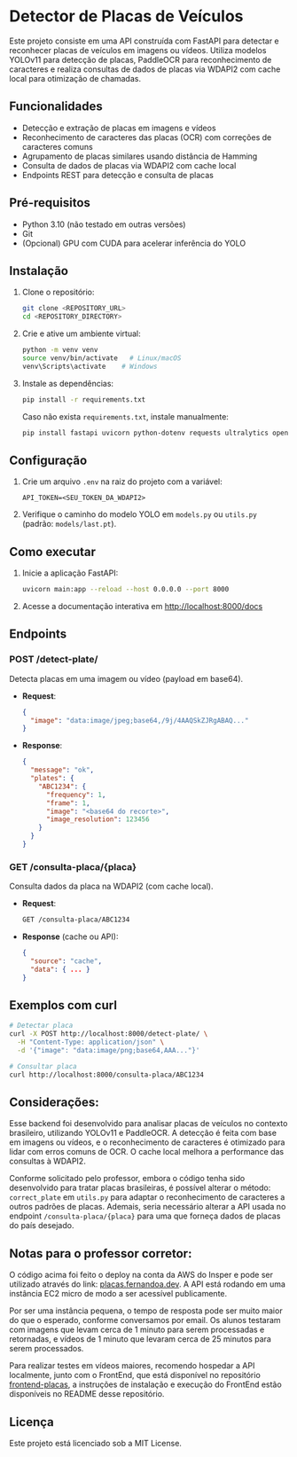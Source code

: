 # Detector de Placas de Veículos

Este projeto consiste em uma API construída com FastAPI para detectar e reconhecer placas de veículos em imagens ou vídeos. Utiliza modelos YOLOv11 para detecção de placas, PaddleOCR para reconhecimento de caracteres e realiza consultas de dados de placas via WDAPI2 com cache local para otimização de chamadas.

## Funcionalidades

* Detecção e extração de placas em imagens e vídeos
* Reconhecimento de caracteres das placas (OCR) com correções de caracteres comuns
* Agrupamento de placas similares usando distância de Hamming
* Consulta de dados de placas via WDAPI2 com cache local
* Endpoints REST para detecção e consulta de placas

## Pré-requisitos

* Python 3.10 (não testado em outras versões)
* Git
* (Opcional) GPU com CUDA para acelerar inferência do YOLO

## Instalação

1. Clone o repositório:

   ```bash
   git clone <REPOSITORY_URL>
   cd <REPOSITORY_DIRECTORY>
   ```

2. Crie e ative um ambiente virtual:

   ```bash
   python -m venv venv
   source venv/bin/activate   # Linux/macOS
   venv\Scripts\activate    # Windows
   ```

3. Instale as dependências:

   ```bash
   pip install -r requirements.txt
   ```

   Caso não exista `requirements.txt`, instale manualmente:

   ```bash
   pip install fastapi uvicorn python-dotenv requests ultralytics opencv-python paddleocr matplotlib numpy
   ```

## Configuração

1. Crie um arquivo `.env` na raiz do projeto com a variável:

   ```env
   API_TOKEN=<SEU_TOKEN_DA_WDAPI2>
   ```

2. Verifique o caminho do modelo YOLO em `models.py` ou `utils.py` (padrão: `models/last.pt`).

## Como executar

1. Inicie a aplicação FastAPI:

   ```bash
   uvicorn main:app --reload --host 0.0.0.0 --port 8000
   ```

2. Acesse a documentação interativa em [http://localhost:8000/docs](http://localhost:8000/docs)

## Endpoints

### POST /detect-plate/

Detecta placas em uma imagem ou vídeo (payload em base64).

* **Request**:

  ```json
  {
    "image": "data:image/jpeg;base64,/9j/4AAQSkZJRgABAQ..."
  }
  ```

* **Response**:

  ```json
  {
    "message": "ok",
    "plates": {
      "ABC1234": {
        "frequency": 1,
        "frame": 1,
        "image": "<base64 do recorte>",
        "image_resolution": 123456
      }
    }
  }
  ```

### GET /consulta-placa/{placa}

Consulta dados da placa na WDAPI2 (com cache local).

* **Request**:

  ```bash
  GET /consulta-placa/ABC1234
  ```

* **Response** (cache ou API):

  ```json
  {
    "source": "cache",
    "data": { ... }
  }
  ```

## Exemplos com curl

```bash
# Detectar placa
curl -X POST http://localhost:8000/detect-plate/ \
  -H "Content-Type: application/json" \
  -d '{"image": "data:image/png;base64,AAA..."}'

# Consultar placa
curl http://localhost:8000/consulta-placa/ABC1234
```

## Considerações:

Esse backend foi desenvolvido para analisar placas de veículos no contexto brasileiro, utilizando YOLOv11 e PaddleOCR. A detecção é feita com base em imagens ou vídeos, e o reconhecimento de caracteres é otimizado para lidar com erros comuns de OCR. O cache local melhora a performance das consultas à WDAPI2.

Conforme solicitado pelo professor, embora o código tenha sido desenvolvido para tratar placas brasileiras, é possível alterar o método: `correct_plate` em `utils.py` para adaptar o reconhecimento de caracteres a outros padrões de placas. Ademais, seria necessário alterar a API usada no endpoint `/consulta-placa/{placa}` para uma que forneça dados de placas do país desejado.

## Notas para o professor corretor:

O código acima foi feito o deploy na conta da AWS do Insper e pode ser utilizado através do link: [placas.fernandoa.dev](https://placas.fernandoa.dev). A API está rodando em uma instância EC2 micro de modo a ser acessível publicamente.

Por ser uma instância pequena, o tempo de resposta pode ser muito maior do que o esperado, conforme conversamos por email. Os alunos testaram com imagens que levam cerca de 1 minuto para serem processadas e retornadas, e vídeos de 1 minuto que levaram cerca de 25 minutos para serem processados.

Para realizar testes em vídeos maiores, recomendo hospedar a API localmente, junto com o FrontEnd, que está disponível no repositório [frontend-placas](https://github.com/devfernandoa/CompvisFrontend), a instruções de instalação e execução do FrontEnd estão disponíveis no README desse repositório.


## Licença

Este projeto está licenciado sob a MIT License.
